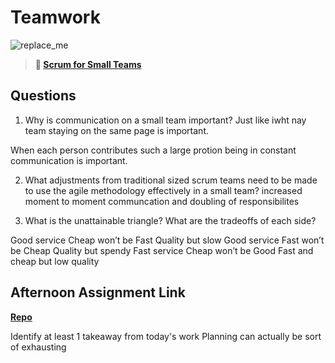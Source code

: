# Teamwork

![replace_me](https://codeworks.blob.core.windows.net/public/assets/img/illustrations/placeholder.svg)

> **📖 [Scrum for Small Teams](https://codeworksacademy.com/fs-student-guide/resources/wk8-9/02-Scrum-For-Small-Teams)**

## Questions

1. Why is communication on a small team important?
   Just like iwht nay team staying on the same page is important.

When each person contributes such a large protion being in constant communication is important.

2. What adjustments from traditional sized scrum teams need to be made to use the agile methodology effectively in a small team?
   increased moment to moment communcation and doubling of responsibilites

3. What is the unattainable triangle? What are the tradeoffs of each side?

Good service Cheap won’t be Fast
Quality but slow
Good service Fast won’t be Cheap
Quality but spendy
Fast service Cheap won’t be Good
Fast and cheap but low quality

## Afternoon Assignment Link

**[Repo](https://github.com/AustinDye/<ASSIGNMENT_REPO>)**

Identify at least 1 takeaway from today's work
Planning can actually be sort of exhausting
